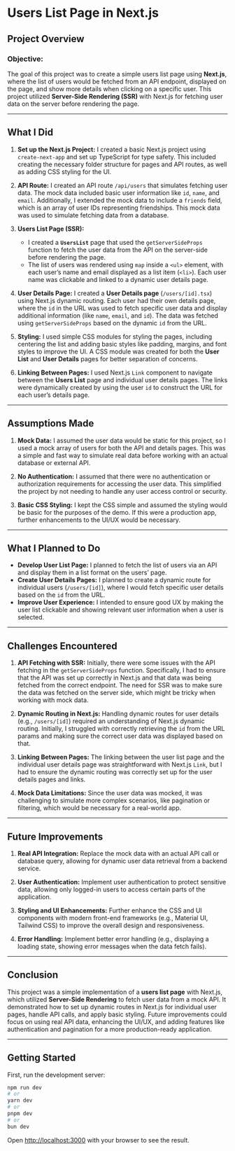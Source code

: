 # Users List Page in Next.js

## Project Overview

### Objective:
The goal of this project was to create a simple users list page using **Next.js**, where the list of users would be fetched from an API endpoint, displayed on the page, and show more details when clicking on a specific user. This project utilized **Server-Side Rendering (SSR)** with Next.js for fetching user data on the server before rendering the page.

---

## What I Did

1. **Set up the Next.js Project:**
   I created a basic Next.js project using `create-next-app` and set up TypeScript for type safety. This included creating the necessary folder structure for pages and API routes, as well as adding CSS styling for the UI.

2. **API Route:**
   I created an API route `/api/users` that simulates fetching user data. The mock data included basic user information like `id`, `name`, and `email`. Additionally, I extended the mock data to include a `friends` field, which is an array of user IDs representing friendships. This mock data was used to simulate fetching data from a database.

3. **Users List Page (SSR):**
   - I created a **`UsersList`** page that used the `getServerSideProps` function to fetch the user data from the API on the server-side before rendering the page.
   - The list of users was rendered using `map` inside a `<ul>` element, with each user’s name and email displayed as a list item (`<li>`). Each user name was clickable and linked to a dynamic user details page.

4. **User Details Page:**
   I created a **User Details page** (`/users/[id].tsx`) using Next.js dynamic routing. Each user had their own details page, where the `id` in the URL was used to fetch specific user data and display additional information (like `name`, `email`, and `id`). The data was fetched using `getServerSideProps` based on the dynamic `id` from the URL.

5. **Styling:**
   I used simple CSS modules for styling the pages, including centering the list and adding basic styles like padding, margins, and font styles to improve the UI. A CSS module was created for both the **User List** and **User Details** pages for better separation of concerns.

6. **Linking Between Pages:**
   I used Next.js `Link` component to navigate between the **Users List** page and individual user details pages. The links were dynamically created by using the user `id` to construct the URL for each user’s details page.

---

## Assumptions Made

1. **Mock Data:**
   I assumed the user data would be static for this project, so I used a mock array of users for both the API and details pages. This was a simple and fast way to simulate real data before working with an actual database or external API.
   
2. **No Authentication:**
   I assumed that there were no authentication or authorization requirements for accessing the user data. This simplified the project by not needing to handle any user access control or security.

3. **Basic CSS Styling:**
   I kept the CSS simple and assumed the styling would be basic for the purposes of the demo. If this were a production app, further enhancements to the UI/UX would be necessary.

---

## What I Planned to Do

- **Develop User List Page:** I planned to fetch the list of users via an API and display them in a list format on the users’ page.
- **Create User Details Pages:** I planned to create a dynamic route for individual users (`/users/[id]`), where I would fetch specific user details based on the `id` from the URL.
- **Improve User Experience:** I intended to ensure good UX by making the user list clickable and showing relevant user information when a user is selected.

---

## Challenges Encountered

1. **API Fetching with SSR:**
   Initially, there were some issues with the API fetching in the `getServerSideProps` function. Specifically, I had to ensure that the API was set up correctly in Next.js and that data was being fetched from the correct endpoint. The need for SSR was to make sure the data was fetched on the server side, which might be tricky when working with mock data.
   
2. **Dynamic Routing in Next.js:**
   Handling dynamic routes for user details (e.g., `/users/[id]`) required an understanding of Next.js dynamic routing. Initially, I struggled with correctly retrieving the `id` from the URL params and making sure the correct user data was displayed based on that.

3. **Linking Between Pages:**
   The linking between the user list page and the individual user details page was straightforward with Next.js `Link`, but I had to ensure the dynamic routing was correctly set up for the user details pages and links.

4. **Mock Data Limitations:**
   Since the user data was mocked, it was challenging to simulate more complex scenarios, like pagination or filtering, which would be necessary for a real-world app.

---

## Future Improvements

1. **Real API Integration:** 
   Replace the mock data with an actual API call or database query, allowing for dynamic user data retrieval from a backend service.
   
2. **User Authentication:** 
   Implement user authentication to protect sensitive data, allowing only logged-in users to access certain parts of the application.
   
3. **Styling and UI Enhancements:** 
   Further enhance the CSS and UI components with modern front-end frameworks (e.g., Material UI, Tailwind CSS) to improve the overall design and responsiveness.
   
4. **Error Handling:**
   Implement better error handling (e.g., displaying a loading state, showing error messages when the data fetch fails).

---

## Conclusion

This project was a simple implementation of a **users list page** with Next.js, which utilized **Server-Side Rendering** to fetch user data from a mock API. It demonstrated how to set up dynamic routes in Next.js for individual user pages, handle API calls, and apply basic styling. Future improvements could focus on using real API data, enhancing the UI/UX, and adding features like authentication and pagination for a more production-ready application.

---
## Getting Started

First, run the development server:

```bash
npm run dev
# or
yarn dev
# or
pnpm dev
# or
bun dev
```

Open [http://localhost:3000](http://localhost:3000) with your browser to see the result.
